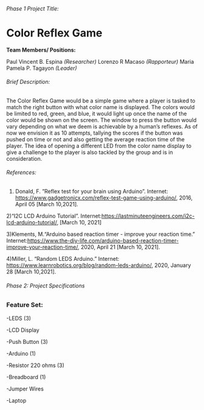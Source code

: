###### Phase 1 Project Title: 

# Color Reflex Game

**Team Members/ Positions:**

Paul Vincent B. Espina _(Researcher)_
Lorenzo R Macaso _(Rapporteur)_
Maria Pamela P. Tagayon _(Leader)_


###### Brief Description: 

The Color Reflex Game would be a simple game where a player is tasked to match the right button with what color name is displayed. The colors would be limited to red, green, and blue, it would light up once the name of the color would be shown on the screen. The window to press the button would vary depending on what we deem is achievable by a human’s reflexes. As of now we envision it as 10 attempts, tallying the scores if the button was pushed on time or not and also getting the average reaction time of the player. The idea of opening a different LED from the color name display to give a challenge to the player is also tackled by the group and is in consideration.

###### References: 
1) Donald, F. ”Reflex test for your brain using Arduino”.  Internet: https://www.gadgetronicx.com/reflex-test-game-using-arduino/, 2016, April 05 [March 10,2021].

2)“I2C LCD Arduino Tutorial”. Internet:https://lastminuteengineers.com/i2c-lcd-arduino-tutorial/, [March 10, 2021]

3)Klements, M.“Arduino based reaction timer - improve your reaction time.” Internet:https://www.the-diy-life.com/arduino-based-reaction-timer-improve-your-reaction-time/, 2020, April 21 [March 10, 2021].
 
4)Miller, L. “Random LEDS Arduino.” Internet: https://www.learnrobotics.org/blog/random-leds-arduino/, 2020, January 28 [March 10,2021].

###### Phase 2: Project Specifications

### Feature Set:

-LEDS (3)

-LCD Display

-Push Button (3)

-Arduino (1) 

-Resistor 220 ohms (3)

-Breadboard (1)

-Jumper Wires

-Laptop
